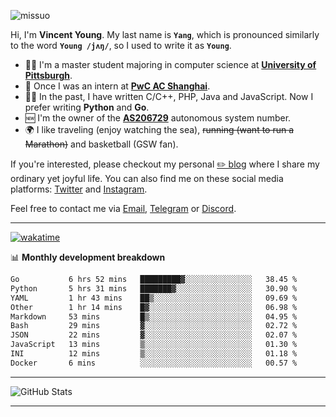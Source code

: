 <p align="left"> <img src="https://komarev.com/ghpvc/?username=missuo&label=Profile%20views&color=0e75b6&style=flat" alt="missuo" /> </p>


Hi, I'm **Vincent Young**. My last name is **`Yang`**, which is pronounced similarly to the word **`Young /jʌŋ/`**, so I used to write it as **`Young`**. 

-  👨‍🎓 I'm a master student majoring in computer science at [**University of Pittsburgh**](https://www.pitt.edu).
-  💼 Once I was an intern at **[PwC AC Shanghai](https://www.linkedin.com/company/pwc-ac-shanghai/)**.
-  👨‍💻 In the past, I have written C/C++, PHP, Java and JavaScript. Now I prefer writing **Python** and **Go**.
-  🆕 I'm the owner of the **[AS206729](https://bgp.tools/AS206729)** autonomous system number.
-  🌍 I like traveling (enjoy watching the sea), ~~running (want to run a Marathon)~~ and basketball (GSW fan).

If you're interested, please checkout my personal [✏️ blog](https://missuo.me/) where I share my ordinary yet joyful life. You can also find me on these social media platforms: [Twitter](https://twitter.com/m1ssuo) and [Instagram](https://www.instagram.com/m1ssuo).

Feel free to contact me via <a href="mailto:i@yyt.moe">Email</a>, [Telegram](https://t.me/missuo) or [Discord](https://discordapp.com/users/missuo#7448).

-------

[![wakatime](https://wakatime.com/badge/user/c13cd961-40ca-417a-afb6-1f9ea8ac295c.svg)](https://wakatime.com/@missuo)

📊 **Monthly development breakdown**
<!--START_SECTION:waka-->

```txt
Go           6 hrs 52 mins   █████████▓░░░░░░░░░░░░░░░   38.45 %
Python       5 hrs 31 mins   ███████▓░░░░░░░░░░░░░░░░░   30.90 %
YAML         1 hr 43 mins    ██▒░░░░░░░░░░░░░░░░░░░░░░   09.69 %
Other        1 hr 14 mins    █▓░░░░░░░░░░░░░░░░░░░░░░░   06.98 %
Markdown     53 mins         █▒░░░░░░░░░░░░░░░░░░░░░░░   04.95 %
Bash         29 mins         ▓░░░░░░░░░░░░░░░░░░░░░░░░   02.72 %
JSON         22 mins         ▓░░░░░░░░░░░░░░░░░░░░░░░░   02.07 %
JavaScript   13 mins         ▒░░░░░░░░░░░░░░░░░░░░░░░░   01.30 %
INI          12 mins         ▒░░░░░░░░░░░░░░░░░░░░░░░░   01.18 %
Docker       6 mins          ░░░░░░░░░░░░░░░░░░░░░░░░░   00.57 %
```

<!--END_SECTION:waka-->

-------

![GitHub Stats](https://github-readme-stats-opal-alpha-76.vercel.app/api?username=missuo&show_icons=true&theme=transparent)

-------

